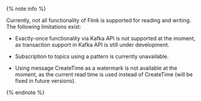 {% note info %}

Currently, not all functionality of Flink is supported for reading and writing. The following limitations exist:
- Exactly-once functionality via Kafka API is not supported at the moment, as transaction support in Kafka API is still under development.

- Subscription to topics using a pattern is currently unavailable.

- Using message CreateTime as a watermark is not available at the moment, as the current read time is used instead of CreateTime (will be fixed in future versions).

{% endnote %}